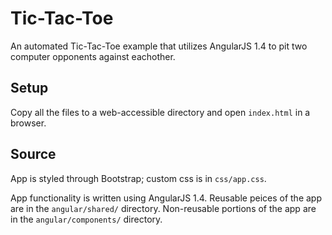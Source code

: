 # Tic-Tac-Toe
An automated Tic-Tac-Toe example that utilizes AngularJS 1.4 to pit two computer opponents against eachother.

## Setup
Copy all the files to a web-accessible directory and open `index.html` in a browser.

## Source
App is styled through Bootstrap; custom css is in `css/app.css`.

App functionality is written using AngularJS 1.4. Reusable peices of the app are in the `angular/shared/` directory. Non-reusable portions of the app are in the `angular/components/` directory.
